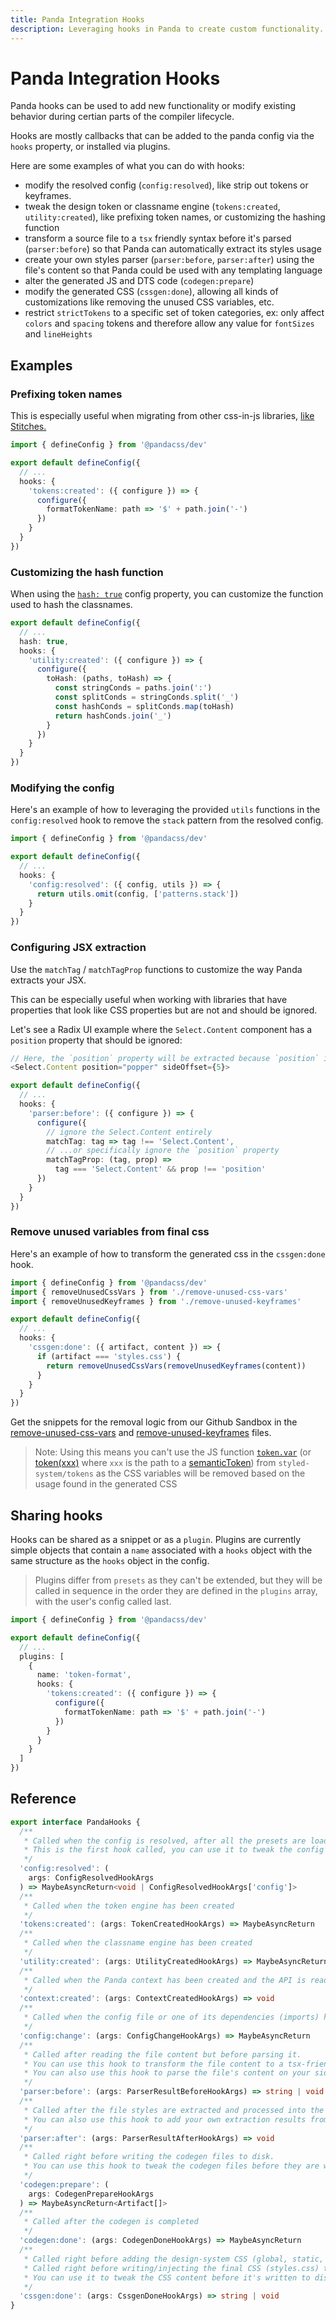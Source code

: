 ```yaml
---
title: Panda Integration Hooks
description: Leveraging hooks in Panda to create custom functionality.
---
```


# Panda Integration Hooks

Panda hooks can be used to add new functionality or modify existing behavior during certian parts of the compiler lifecycle.

Hooks are mostly callbacks that can be added to the panda config via the `hooks` property, or installed via plugins.

Here are some examples of what you can do with hooks:

- modify the resolved config (`config:resolved`), like strip out tokens or keyframes.
- tweak the design token or classname engine (`tokens:created`, `utility:created`), like prefixing token names, or customizing the hashing function
- transform a source file to a `tsx` friendly syntax before it's parsed (`parser:before`) so that Panda can automatically extract its styles usage
- create your own styles parser (`parser:before`, `parser:after`) using the file's content so that Panda could be used with any templating language
- alter the generated JS and DTS code (`codegen:prepare`)
- modify the generated CSS (`cssgen:done`), allowing all kinds of customizations like removing the unused CSS variables, etc.
- restrict `strictTokens` to a specific set of token categories, ex: only affect `colors` and `spacing` tokens and therefore allow any value for `fontSizes` and `lineHeights`

## Examples

### Prefixing token names

This is especially useful when migrating from other css-in-js libraries, [like Stitches.](/docs/migration/stitches)

```ts
import { defineConfig } from '@pandacss/dev'

export default defineConfig({
  // ...
  hooks: {
    'tokens:created': ({ configure }) => {
      configure({
        formatTokenName: path => '$' + path.join('-')
      })
    }
  }
})
```

### Customizing the hash function

When using the [`hash: true`](/docs/concepts/writing-styles) config property, you can customize the function used to hash the classnames.

```ts
export default defineConfig({
  // ...
  hash: true,
  hooks: {
    'utility:created': ({ configure }) => {
      configure({
        toHash: (paths, toHash) => {
          const stringConds = paths.join(':')
          const splitConds = stringConds.split('_')
          const hashConds = splitConds.map(toHash)
          return hashConds.join('_')
        }
      })
    }
  }
})
```

### Modifying the config

Here's an example of how to leveraging the provided `utils` functions in the `config:resolved` hook to remove the `stack` pattern from the resolved config.

```ts
import { defineConfig } from '@pandacss/dev'

export default defineConfig({
  // ...
  hooks: {
    'config:resolved': ({ config, utils }) => {
      return utils.omit(config, ['patterns.stack'])
    }
  }
})
```

### Configuring JSX extraction

Use the `matchTag` / `matchTagProp` functions to customize the way Panda extracts your JSX.

This can be especially useful when working with libraries that have properties that look like CSS properties but are not and should be ignored.

Let's see a Radix UI example where the `Select.Content` component has a `position` property that should be ignored:

```js
// Here, the `position` property will be extracted because `position` is a valid CSS property, but we don't want that
<Select.Content position="popper" sideOffset={5}>
```

```ts
export default defineConfig({
  // ...
  hooks: {
    'parser:before': ({ configure }) => {
      configure({
        // ignore the Select.Content entirely
        matchTag: tag => tag !== 'Select.Content',
        // ...or specifically ignore the `position` property
        matchTagProp: (tag, prop) =>
          tag === 'Select.Content' && prop !== 'position'
      })
    }
  }
})
```

### Remove unused variables from final css

Here's an example of how to transform the generated css in the `cssgen:done` hook.

```ts file="panda.config.ts"
import { defineConfig } from '@pandacss/dev'
import { removeUnusedCssVars } from './remove-unused-css-vars'
import { removeUnusedKeyframes } from './remove-unused-keyframes'

export default defineConfig({
  // ...
  hooks: {
    'cssgen:done': ({ artifact, content }) => {
      if (artifact === 'styles.css') {
        return removeUnusedCssVars(removeUnusedKeyframes(content))
      }
    }
  }
})
```

Get the snippets for the removal logic from our Github Sandbox in the [remove-unused-css-vars](https://github.com/chakra-ui/panda/blob/main/sandbox/vite-ts/remove-unused-css-vars.ts) and [remove-unused-keyframes](https://github.com/chakra-ui/panda/blob/main/sandbox/vite-ts/remove-unused-keyframes.ts) files.

> Note: Using this means you can't use the JS function [`token.var`](/docs/guides/dynamic-styling#using-tokenvar) (or [token(xxx)](/docs/guides/dynamic-styling#using-token) where `xxx` is the path to a [semanticToken](/docs/theming/tokens#semantic-tokens)) from `styled-system/tokens` as the CSS variables will be removed based on the usage found in the generated CSS

## Sharing hooks

Hooks can be shared as a snippet or as a `plugin`. Plugins are currently simple objects that contain a `name` associated with a `hooks` object with the same structure as the `hooks` object in the config.

> Plugins differ from `presets` as they can't be extended, but they will be called in sequence in the order they are defined in the `plugins` array, with the user's config called last.

```ts
import { defineConfig } from '@pandacss/dev'

export default defineConfig({
  // ...
  plugins: [
    {
      name: 'token-format',
      hooks: {
        'tokens:created': ({ configure }) => {
          configure({
            formatTokenName: path => '$' + path.join('-')
          })
        }
      }
    }
  ]
})
```

## Reference

```ts
export interface PandaHooks {
  /**
   * Called when the config is resolved, after all the presets are loaded and merged.
   * This is the first hook called, you can use it to tweak the config before the context is created.
   */
  'config:resolved': (
    args: ConfigResolvedHookArgs
  ) => MaybeAsyncReturn<void | ConfigResolvedHookArgs['config']>
  /**
   * Called when the token engine has been created
   */
  'tokens:created': (args: TokenCreatedHookArgs) => MaybeAsyncReturn
  /**
   * Called when the classname engine has been created
   */
  'utility:created': (args: UtilityCreatedHookArgs) => MaybeAsyncReturn
  /**
   * Called when the Panda context has been created and the API is ready to be used.
   */
  'context:created': (args: ContextCreatedHookArgs) => void
  /**
   * Called when the config file or one of its dependencies (imports) has changed.
   */
  'config:change': (args: ConfigChangeHookArgs) => MaybeAsyncReturn
  /**
   * Called after reading the file content but before parsing it.
   * You can use this hook to transform the file content to a tsx-friendly syntax so that Panda's parser can parse it.
   * You can also use this hook to parse the file's content on your side using a custom parser, in this case you don't have to return anything.
   */
  'parser:before': (args: ParserResultBeforeHookArgs) => string | void
  /**
   * Called after the file styles are extracted and processed into the resulting ParserResult object.
   * You can also use this hook to add your own extraction results from your custom parser to the ParserResult object.
   */
  'parser:after': (args: ParserResultAfterHookArgs) => void
  /**
   * Called right before writing the codegen files to disk.
   * You can use this hook to tweak the codegen files before they are written to disk.
   */
  'codegen:prepare': (
    args: CodegenPrepareHookArgs
  ) => MaybeAsyncReturn<Artifact[]>
  /**
   * Called after the codegen is completed
   */
  'codegen:done': (args: CodegenDoneHookArgs) => MaybeAsyncReturn
  /**
   * Called right before adding the design-system CSS (global, static, preflight, tokens, keyframes) to the final CSS
   * Called right before writing/injecting the final CSS (styles.css) that contains the design-system CSS and the parser CSS
   * You can use it to tweak the CSS content before it's written to disk or injected through the postcss plugin.
   */
  'cssgen:done': (args: CssgenDoneHookArgs) => string | void
}
```
